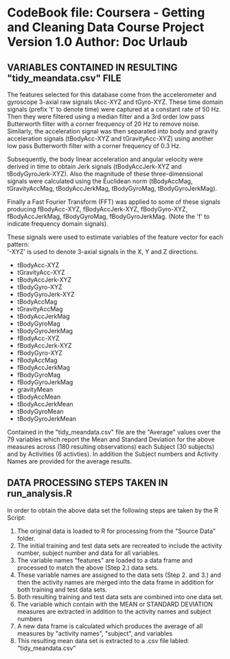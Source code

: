 CodeBook file: Coursera - Getting and Cleaning Data Course Project
Version 1.0
Author: Doc Urlaub
==================================================================

VARIABLES CONTAINED IN RESULTING "tidy_meandata.csv" FILE
--------------------------------------------------------------

The features selected for this database come from the accelerometer and gyroscope 3-axial raw signals tAcc-XYZ and tGyro-XYZ. These time domain signals (prefix 't' to denote time) were captured at a constant rate of 50 Hz. Then they were filtered using a median filter and a 3rd order low pass Butterworth filter with a corner frequency of 20 Hz to remove noise. Similarly, the acceleration signal was then separated into body and gravity acceleration signals (tBodyAcc-XYZ and tGravityAcc-XYZ) using another low pass Butterworth filter with a corner frequency of 0.3 Hz. 

Subsequently, the body linear acceleration and angular velocity were derived in time to obtain Jerk signals (tBodyAccJerk-XYZ and tBodyGyroJerk-XYZ). Also the magnitude of these three-dimensional signals were calculated using the Euclidean norm (tBodyAccMag, tGravityAccMag, tBodyAccJerkMag, tBodyGyroMag, tBodyGyroJerkMag). 

Finally a Fast Fourier Transform (FFT) was applied to some of these signals producing fBodyAcc-XYZ, fBodyAccJerk-XYZ, fBodyGyro-XYZ, fBodyAccJerkMag, fBodyGyroMag, fBodyGyroJerkMag. (Note the 'f' to indicate frequency domain signals). 

These signals were used to estimate variables of the feature vector for each pattern:  
'-XYZ' is used to denote 3-axial signals in the X, Y and Z directions.

- tBodyAcc-XYZ
- tGravityAcc-XYZ
- tBodyAccJerk-XYZ
- tBodyGyro-XYZ
- tBodyGyroJerk-XYZ
- tBodyAccMag
- tGravityAccMag
- tBodyAccJerkMag
- tBodyGyroMag
- tBodyGyroJerkMag
- fBodyAcc-XYZ
- fBodyAccJerk-XYZ
- fBodyGyro-XYZ
- fBodyAccMag
- fBodyAccJerkMag
- fBodyGyroMag
- fBodyGyroJerkMag
- gravityMean
- tBodyAccMean
- tBodyAccJerkMean
- tBodyGyroMean
- tBodyGyroJerkMean

Contained in the "tidy_meandata.csv" file are the "Average" values over the 79 variables which report the Mean and Standard Deviation for the above measures across (180 resulting observations) each Subject (30 subjects) and by Activities (6 activties). In addition the Subject numbers and Activity Names are provided for the average results.

DATA PROCESSING STEPS TAKEN IN run_analysis.R
--------------------------------------------------------------

In order to obtain the above data set the following steps are taken by the R Script:
1. The original data is loaded to R for processing from the "Source Data" folder.
2. The initial training and test data sets are recreated to include the activity number, subject number and data for all variables.
3. The variable names "features" are loaded to a data frame and processed to match the above (Step 2.) data sets.
4. These variable names are assigned to the data sets (Step 2. and 3.) and then the activity names are merged into the data frame in addition for both training and test data sets.
5. Both resulting training and test data sets are combined into one data set.
6. The variable which contain with the MEAN or STANDARD DEVIATION measures are extracted in addition to the activity names and subject numbers
7. A new data frame is calculated which produces the average of all measures by "activity names", "subject", and variables
8. This resulting mean data set is extracted to a .csv file labled: "tidy_meandata.csv"